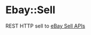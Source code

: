 # Ebay::Sell

REST HTTP sell to [eBay Sell APIs][ebay-sell-apis]

[ebay-sell-apis]: https://go.developer.ebay.com/api-documentation#new_sell

